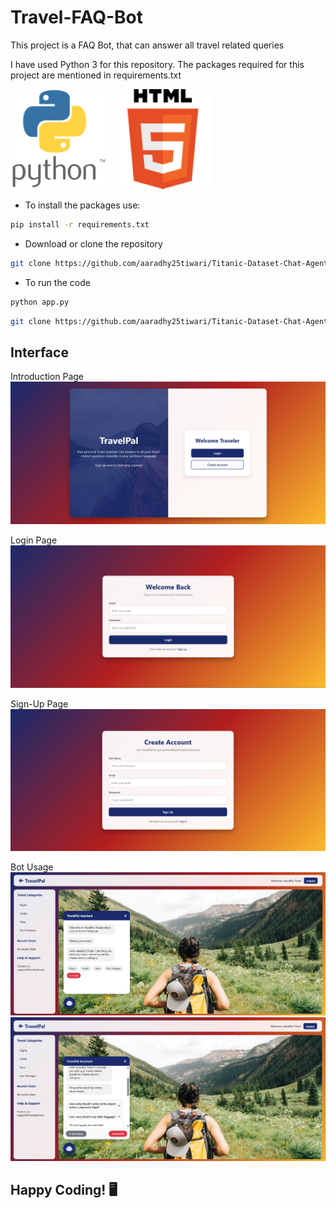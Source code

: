 # Travel-FAQ-Bot

This project is a FAQ Bot, that can answer all travel related queries

I have used Python 3 for this repository. The packages required for this project are mentioned in requirements.txt

![Python](images/Python.png) ![HTML](images/HTML5.png)

- To install the packages use:

```bash
pip install -r requirements.txt
```

- Download or clone the repository

```bash
git clone https://github.com/aaradhy25tiwari/Titanic-Dataset-Chat-Agent.git
```

- To run the code

```bash
python app.py
```

```bash
git clone https://github.com/aaradhy25tiwari/Titanic-Dataset-Chat-Agent.git
```

## Interface

Introduction Page
![Intro](images/Intro.png)

Login Page
![Login](images/Login.png)

Sign-Up Page
![Sign-Up](images/SignUp.png)

Bot Usage
![example1](images/bot1.png)
![example2](images/bot2.png)

## Happy Coding! 🖥️
